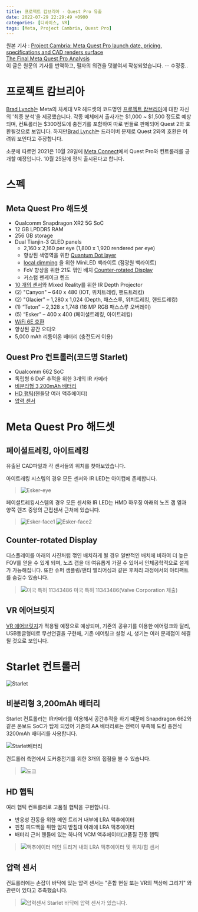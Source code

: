 ```yaml
---
title: 프로젝트 캄브리아 - Quest Pro 유출
date: 2022-07-29 22:29:49 +0900
categories: [디바이스, VR]
tags: [Meta, Project Cambria, Quest Pro]
---
```

원본 기사 : [Project Cambria: Meta Quest Pro launch date, pricing, specifications and CAD renders surface](https://www.notebookcheck.net/Project-Cambria-Meta-Quest-Pro-launch-date-pricing-specifications-and-CAD-renders-surface.637049.0.html)  
[The Final Meta Quest Pro Analysis](https://sadlyinreality.com/the-final-meta-quest-pro-analysis/)  
이 글은 원문의 기사를 번역하고, 필자의 의견을 덧붙여서 작성되었습니다. -- 수정중..

# 프로젝트 캄브리아

[Brad Lynch](https://sadlyinreality.com/)는 Meta의 차세대 VR 헤드셋의 코드명인 [프로젝트 캄브리아](https://it.donga.com/102183/)에 대한 자신의 '최종 분석'을 제공했습니다. 각종 메체에서  출사가는 &#36;1,000 ~ &#36;1,500 정도로 예상되며, 컨트롤러는 &#36;300정도에 충전기를 포함하여 따로 번들로 판메되어 Quest 2와 호환될것으로 보입니다. 하지만[Brad Lynch](https://sadlyinreality.com/)는 드라이버 문제로 
Quest 2와의 호환은 어려워 보인다고 주장합니다.

소문에 따르면 2021은 10월 28일에 [Meta Connect](https://meta-connect.io/)에서 Quest Pro와 컨트롤러를 공개할 예정입니다. 10월 25일에 정식 출시된다고 합니다.

# 스펙

## Meta Quest Pro 해드셋
- Qualcomm Snapdragon XR2 5G SoC
- 12 GB LPDDR5 RAM
- 256 GB storage
- Dual Tianjin-3 QLED panels
    - 2,160 x 2,160 per eye (1,800 x 1,920 rendered per eye)
    - 향상된 색영역을 위한 [Quantum Dot layer](https://www.samsungdisplay.com/kor/tech/quantum-dot.jsp)
    - [local dimming](https://news.lgdisplay.com/kr/2016/01/local-dimming/) 을 위한 MiniLED 백라이트 (점광원 백라이트)
    - FoV 향상을 위한 21도 꺾인 배치 [Counter-rotated Display](#counter-rotated-display)
    - 커스텀 펜케이크 렌즈
- [10 개의 센서](#페이셜트레킹-아이트레킹)와 Mixed Reality를 위한 IR Depth Projector
- (2) "Canyon" – 640 x 480 (IOT, 위치트레킹, 핸드트레킹)
- (2) "Glacier" – 1,280 x 1,024 (Depth, 패스스루, 위치트레킹, 핸드트레킹)
- (1) “Teton” – 2,328 x 1,748 (16 MP RGB 패스스루 오버레이)
- (5) “Esker” – 400 x 400 (페이셜트레킹, 아이트레킹)
- [WiFi 6E 호환](#vr-에어브릿지)
- 향상된 공간 오디오
- 5,000 mAh 리튬이온 배터리 (충전도커 이용)

## Quest Pro 컨트롤러(코드명 Starlet)

- Qualcomm 662 SoC
- 독립형 6 DoF 추적을 위한 3개의 IR 카메라
- [비분리형 3,200mAh 배터리](#비분리형-3200mah-배터리)
- [HD 햅틱](#hd-햅틱)(핸들당 여러 액추에이터)
- [압력 센서](#압력-센서)

# Meta Quest Pro 해드셋

## 페이셜트레킹, 아이트레킹

유출된 CAD파일과 각 센서들의 위치를 찾아보았습니다.

아이트래킹 시스템의 경우 모든 센서와 IR LED는 아이컵에 존제합니다.

> ![Esker-eye](https://user-images.githubusercontent.com/16241081/181791259-f5943d6c-35b0-49be-a091-91484685d1bd.PNG)

페이셜트레킹시스템의 경우 모든 센서와 IR LED는 HMD 하우징 아래의 노즈 갭 옆과 양쪽 렌즈 중앙의 근접센서 근처에 있습니다.
> ![Esker-face1](https://user-images.githubusercontent.com/16241081/181791292-75fc974a-f0a4-4694-91f6-e31884c30acb.PNG)
> ![Esker-face2](https://user-images.githubusercontent.com/16241081/181862639-e1f8843d-7aaa-41a3-9a62-da17c724e4de.png)


## Counter-rotated Display

디스플레이를 아래의 사진처럼 꺾인 배치하게 될 경우 일반적인 배치에 비하여 더 높은 FOV를 얻을 수 있게 되며, 노즈 갭을 더 여유롭게 가질 수 있어서 인체공학적으로 설계가 가능해집니다. 또한 슈퍼 샘플링/앤티 앨리어싱과 같은 후처리 과정에서의 아티팩트를 숨길수 있습니다.

> ![미국 특허 11343486](https://sadlyinreality.com/wp-content/uploads/2022/07/image-1.png)
> 미국 특허 11343486(Valve Corporation 제출)

## VR 에어브릿지

[VR 에어브릿지](https://twitter.com/SadlyItsBradley/status/1516793140916723722?s=20&t=ljaGZ6KlQPZpDmN6hwmcqA)가 적용될 예정으로 예상되며, 기존의 공유기를 이용한 에어링크와 달리, USB동글형테로 무선연결을 구현해, 기존 에어링크 설정 시, 생기는 여러 문제점이 해결될 것으로 보입니다.

# Starlet 컨트롤러

![Starlet](https://sadlyinreality.com/wp-content/uploads/2022/07/D5F55E14-CDEA-4239-BE4A-C02E0899AAF9_1_102_o-1024x699.jpeg)

## 비분리형 3,200mAh 배터리

Starlet 컨트롤러는 IR카메라를 이용해서 공간추적을 하기 때문에 Snapdragon 662와 같은 온보드 SoC가 탑제 되있어 기존의 AA 배터리로는 전력이 부족해 도킹 충전식 3200mAh 배터리를 사용합니다.  

![Starlet배터리](https://sadlyinreality.com/wp-content/uploads/2022/07/image-9.png)

컨트롤러 측면에서 도커충전기를 위한 3개의 접점을 볼 수 있습니다.

> ![도크](https://sadlyinreality.com/wp-content/uploads/2022/07/image-7-1024x613.png)

## HD 햅틱

여러 햅틱 컨트롤러로 고품질 햅틱을 구현합니다.

- 반응성 진동을 위한 메인 트리거 내부에 LRA 액추에이터
- 핀칭 피드백을 위한 엄지 받침대 아래에 LRA 액추에이터
- 배터리 근처 핸들에 있는 하나의 VCM 액추에이터(고품질 진동 햅틱

> ![액추에이터](https://sadlyinreality.com/wp-content/uploads/2022/07/image-8-1024x787.png)
> 메인 트리거 내의 LRA 액추에이터 및 위치/힘 센서

## 압력 센서

컨트롤러에는 손잡이 바닥에 있는 압력 센서는 "혼합 현실 또는 VR의 책상에 그리기" 와 관련이 있다고 추측했습니다.

> ![압력센서](https://sadlyinreality.com/wp-content/uploads/2022/07/image-6.png)
> Starlet 바닥에 압력 센서가 있습니다.
